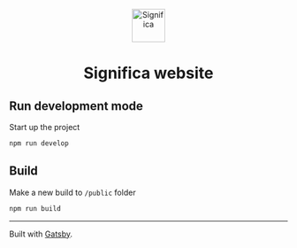 <p align="center">
  <a href="https://significa.co">
    <img alt="Significa" src="https://avatars2.githubusercontent.com/u/21216358?s=200&v=4" width="60" />
  </a>
</p>
<h1 align="center">
  Significa website
</h1>

## Run development mode

Start up the project

```sh
npm run develop
```

## Build

Make a new build to `/public` folder

```sh
npm run build
```
 
---
 
Built with [Gatsby](https://www.gatsbyjs.org/).
